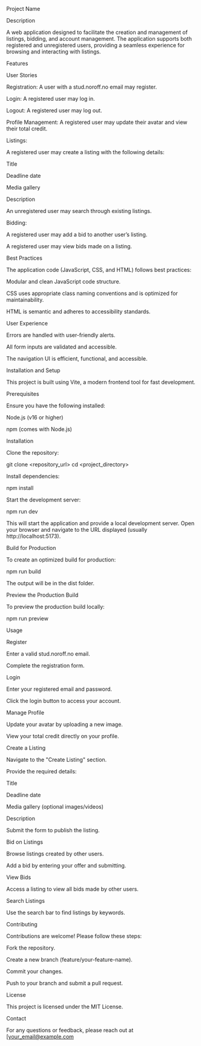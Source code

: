 Project Name

Description

A web application designed to facilitate the creation and management of listings, bidding, and account management. The application supports both registered and unregistered users, providing a seamless experience for browsing and interacting with listings.

Features

User Stories

Registration: A user with a stud.noroff.no email may register.

Login: A registered user may log in.

Logout: A registered user may log out.

Profile Management: A registered user may update their avatar and view their total credit.

Listings:

A registered user may create a listing with the following details:

Title

Deadline date

Media gallery

Description

An unregistered user may search through existing listings.

Bidding:

A registered user may add a bid to another user’s listing.

A registered user may view bids made on a listing.

Best Practices

The application code (JavaScript, CSS, and HTML) follows best practices:

Modular and clean JavaScript code structure.

CSS uses appropriate class naming conventions and is optimized for maintainability.

HTML is semantic and adheres to accessibility standards.

User Experience

Errors are handled with user-friendly alerts.

All form inputs are validated and accessible.

The navigation UI is efficient, functional, and accessible.

Installation and Setup

This project is built using Vite, a modern frontend tool for fast development.

Prerequisites

Ensure you have the following installed:

Node.js (v16 or higher)

npm (comes with Node.js)

Installation

Clone the repository:

git clone <repository_url>
cd <project_directory>

Install dependencies:

npm install

Start the development server:

npm run dev

This will start the application and provide a local development server. Open your browser and navigate to the URL displayed (usually http://localhost:5173).

Build for Production

To create an optimized build for production:

npm run build

The output will be in the dist folder.

Preview the Production Build

To preview the production build locally:

npm run preview

Usage

Register

Enter a valid stud.noroff.no email.

Complete the registration form.

Login

Enter your registered email and password.

Click the login button to access your account.

Manage Profile

Update your avatar by uploading a new image.

View your total credit directly on your profile.

Create a Listing

Navigate to the "Create Listing" section.

Provide the required details:

Title

Deadline date

Media gallery (optional images/videos)

Description

Submit the form to publish the listing.

Bid on Listings

Browse listings created by other users.

Add a bid by entering your offer and submitting.

View Bids

Access a listing to view all bids made by other users.

Search Listings

Use the search bar to find listings by keywords.

Contributing

Contributions are welcome! Please follow these steps:

Fork the repository.

Create a new branch (feature/your-feature-name).

Commit your changes.

Push to your branch and submit a pull request.

License

This project is licensed under the MIT License.

Contact

For any questions or feedback, please reach out at [your_email@example.com
